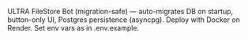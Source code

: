 ULTRA FileStore Bot (migration-safe) — auto-migrates DB on startup, button-only UI, Postgres persistence (asyncpg). Deploy with Docker on Render. Set env vars as in .env.example.